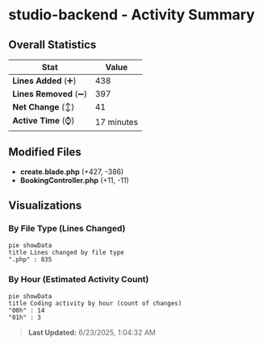 # studio-backend - Activity Summary 

## Overall Statistics

| Stat                   | Value                                                             |
| ---------------------- | ----------------------------------------------------------------- |
| **Lines Added** (➕)   | 438                                          |
| **Lines Removed** (➖) | 397                                        |
| **Net Change** (↕)    | 41                |
| **Active Time** (⌚)   | 17 minutes |


## Modified Files
- **create.blade.php** (+427, -386)
- **BookingController.php** (+11, -11)

## Visualizations

### By File Type (Lines Changed)

```mermaid
pie showData
title Lines changed by file type
".php" : 835
```

### By Hour (Estimated Activity Count)

```mermaid
pie showData
title Coding activity by hour (count of changes)
"00h" : 14
"01h" : 3
```


> **Last Updated:** 6/23/2025, 1:04:32 AM